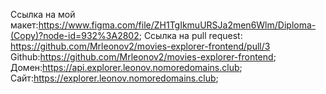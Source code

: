 Ссылка на мой макет:https://www.figma.com/file/ZH1TgIkmuURSJa2men6Wlm/Diploma-(Copy)?node-id=932%3A2802;
Ссылка на pull request: https://github.com/Mrleonov2/movies-explorer-frontend/pull/3
Github:https://github.com/Mrleonov2/movies-explorer-frontend;
Домен:https://api.explorer.leonov.nomoredomains.club;
Сайт:https://explorer.leonov.nomoredomains.club;

